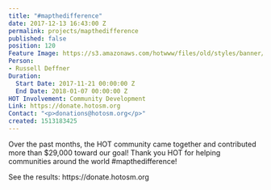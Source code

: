 ```yaml
---
title: "#mapthedifference"
date: 2017-12-13 16:43:00 Z
permalink: projects/mapthedifference
published: false
position: 120
Feature Image: https://s3.amazonaws.com/hotwww/files/old/styles/banner/public/Campaign%20Header%202%20%281%29.png
Person:
- Russell Deffner
Duration:
  Start Date: 2017-11-21 00:00:00 Z
  End Date: 2018-01-07 00:00:00 Z
HOT Involvement: Community Development
Link: https://donate.hotosm.org
Contact: "<p>donations@hotosm.org</p>"
created: 1513183425
---
```


<p>Over the past months, the HOT community came together and contributed more than $29,000 toward our goal! Thank you HOT for helping communities around the world #mapthedifference!</p><p>See the results: https://donate.hotosm.org</p>
